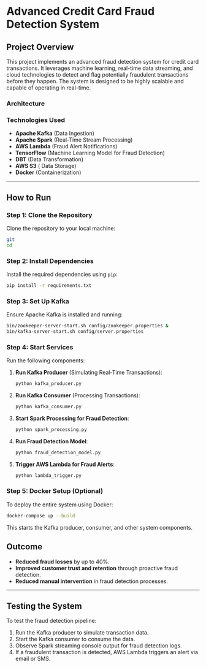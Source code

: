 # Advanced Credit Card Fraud Detection System

## Project Overview
This project implements an advanced fraud detection system for credit card transactions. It leverages machine learning, real-time data streaming, and cloud technologies to detect and flag potentially fraudulent transactions before they happen. The system is designed to be highly scalable and capable of operating in real-time.


### Architecture


### **Technologies Used**
- **Apache Kafka** (Data Ingestion)
- **Apache Spark** (Real-Time Stream Processing)
- **AWS Lambda** (Fraud Alert Notifications)
- **TensorFlow** (Machine Learning Model for Fraud Detection)
- **DBT** (Data Transformation)
- **AWS S3** ( Data Storage)
- **Docker** (Containerization)

---

## **How to Run**

### **Step 1: Clone the Repository**
Clone the repository to your local machine:
```sh
git  
cd 
```

### **Step 2: Install Dependencies**
Install the required dependencies using `pip`:
```sh
pip install -r requirements.txt
```

### **Step 3: Set Up Kafka**
Ensure Apache Kafka is installed and running:
```sh
bin/zookeeper-server-start.sh config/zookeeper.properties &
bin/kafka-server-start.sh config/server.properties
```

### **Step 4: Start Services**
Run the following components:

1. **Run Kafka Producer** (Simulating Real-Time Transactions):
   ```sh
   python kafka_producer.py
   ```

2. **Run Kafka Consumer** (Processing Transactions):
   ```sh
   python kafka_consumer.py
   ```

3. **Start Spark Processing for Fraud Detection**:
   ```sh
   python spark_processing.py
   ```

4. **Run Fraud Detection Model**:
   ```sh
   python fraud_detection_model.py
   ```

5. **Trigger AWS Lambda for Fraud Alerts**:
   ```sh
   python lambda_trigger.py
   ```

### **Step 5: Docker Setup (Optional)**
To deploy the entire system using Docker:
```sh
docker-compose up --build
```
This starts the Kafka producer, consumer, and other system components.


## **Outcome**
- **Reduced fraud losses** by up to 40%.
- **Improved customer trust and retention** through proactive fraud detection.
- **Reduced manual intervention** in fraud detection processes.

---

## **Testing the System**
To test the fraud detection pipeline:
1. Run the Kafka producer to simulate transaction data.
2. Start the Kafka consumer to consume the data.
3. Observe Spark streaming console output for fraud detection logs.
4. If a fraudulent transaction is detected, AWS Lambda triggers an alert via email or SMS.